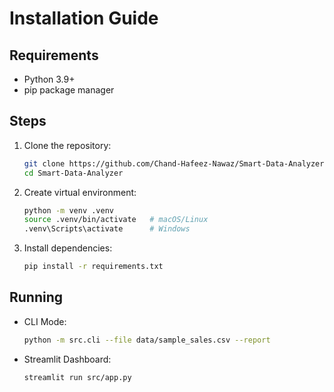 # Installation Guide

## Requirements
- Python 3.9+
- pip package manager

## Steps
1. Clone the repository:
   ```bash
   git clone https://github.com/Chand-Hafeez-Nawaz/Smart-Data-Analyzer.git
   cd Smart-Data-Analyzer
   ```

2. Create virtual environment:
   ```bash
   python -m venv .venv
   source .venv/bin/activate   # macOS/Linux
   .venv\Scripts\activate      # Windows
   ```

3. Install dependencies:
   ```bash
   pip install -r requirements.txt
   ```

## Running
- CLI Mode:
  ```bash
  python -m src.cli --file data/sample_sales.csv --report
  ```
- Streamlit Dashboard:
  ```bash
  streamlit run src/app.py
  ```